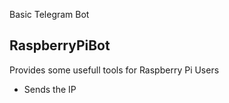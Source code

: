 Basic Telegram Bot

<h2>RaspberryPiBot</h2>
Provides some usefull tools for Raspberry Pi Users
<ul>
  <li>Sends the IP</li>
</ul>
